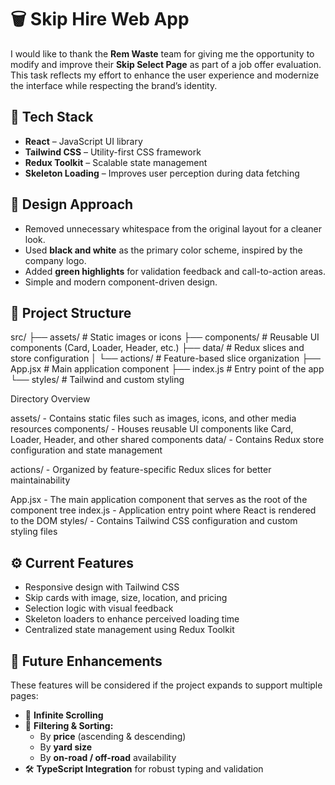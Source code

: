 # 🗑️ Skip Hire Web App

I would like to thank the **Rem Waste** team for giving me the opportunity to modify and improve their **Skip Select Page** as part of a job offer evaluation. This task reflects my effort to enhance the user experience and modernize the interface while respecting the brand’s identity.

## 🚀 Tech Stack

- **React** – JavaScript UI library
- **Tailwind CSS** – Utility-first CSS framework
- **Redux Toolkit** – Scalable state management
- **Skeleton Loading** – Improves user perception during data fetching

## 🎨 Design Approach

- Removed unnecessary whitespace from the original layout for a cleaner look.
- Used **black and white** as the primary color scheme, inspired by the company logo.
- Added **green highlights** for validation feedback and call-to-action areas.
- Simple and modern component-driven design.

## 🧩 Project Structure

src/
├── assets/ # Static images or icons
├── components/ # Reusable UI components (Card, Loader, Header, etc.)
├── data/ # Redux slices and store configuration
│ └── actions/ # Feature-based slice organization
├── App.jsx # Main application component
├── index.js # Entry point of the app
└── styles/ # Tailwind and custom styling

Directory Overview

assets/ - Contains static files such as images, icons, and other media resources
components/ - Houses reusable UI components like Card, Loader, Header, and other shared components
data/ - Contains Redux store configuration and state management

actions/ - Organized by feature-specific Redux slices for better maintainability

App.jsx - The main application component that serves as the root of the component tree
index.js - Application entry point where React is rendered to the DOM
styles/ - Contains Tailwind CSS configuration and custom styling files

## ⚙️ Current Features

- Responsive design with Tailwind CSS
- Skip cards with image, size, location, and pricing
- Selection logic with visual feedback
- Skeleton loaders to enhance perceived loading time
- Centralized state management using Redux Toolkit

## 🔮 Future Enhancements

These features will be considered if the project expands to support multiple pages:

- 🔄 **Infinite Scrolling**
- 🧮 **Filtering & Sorting:**
  - By **price** (ascending & descending)
  - By **yard size**
  - By **on-road / off-road** availability
- 🛠️ **TypeScript Integration** for robust typing and validation
